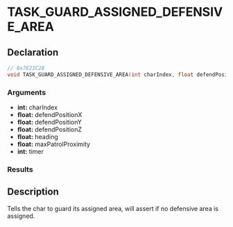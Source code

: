 # TASK_GUARD_ASSIGNED_DEFENSIVE_AREA

## Declaration
```cpp
// 0x7E21C28
void TASK_GUARD_ASSIGNED_DEFENSIVE_AREA(int charIndex, float defendPositionX, float defendPositionY, float defendPositionZ, float heading, float maxPatrolProximity, int timer);
```

### Arguments
- **int:** charIndex
- **float:** defendPositionX
- **float:** defendPositionY
- **float:** defendPositionZ
- **float:** heading
- **float:** maxPatrolProximity
- **int:** timer

### Results

## Description
Tells the char to guard its assigned area, will assert if no defensive area is assigned.